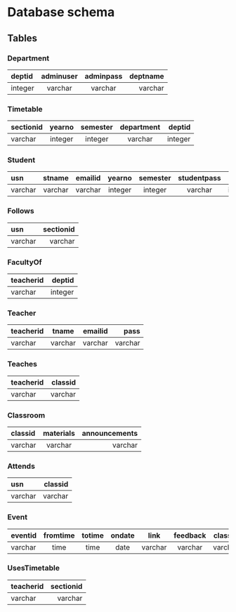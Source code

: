 # Database schema

## Tables

### Department

| deptid | adminuser | adminpass |deptname |
| :----- | :-------: | :-------: | ------: |
| integer| varchar   | varchar   | varchar |

### Timetable

| sectionid | yearno | semester | department | deptid |
| :-------- | :----: | :------: | :--------: | -----: |
| varchar   | integer| integer  | varchar    | integer|

### Student

|   usn   |  stname| emailid |  yearno| semester |studentpass|  deptid  | sectionid |
| :------ | :----: | :-----: | :----: | :------: | :------: | :------: | --------: |
| varchar | varchar| varchar | integer|  integer | varchar   |  integer |  varchar  |

### Follows

|   usn   | sectionid |
| :------ | --------: |
| varchar |  varchar  |  

### FacultyOf

| teacherid |  deptid  |
| :-------- | -------: |
|  varchar  | integer  |

### Teacher

| teacherid |  tname  | emailid | pass |
| :-------- | :----: | :-----: | -------: |
|  varchar  | varchar| varchar | varchar  |

### Teaches

| teacherid | classid |
| :-------- | ------: |
|  varchar  | varchar |

### Classroom

| classid | materials | announcements |
| :------ | :-------: | ------------: |
| varchar |  varchar  |    varchar    |

### Attends

|   usn  | classid |
| :----- | ------: |
| varchar| varchar |

### Event

| eventid | fromtime | totime |ondate  |  link   | feedback | classid | sectionid |
| :------ | :------: | :----: | :----: | :-----: | :------: | :-----: | --------: |
| varchar |   time   |  time  |  date  | varchar | varchar  | varchar | varchar   |

### UsesTimetable

| teacherid | sectionid |
| :-------- | --------: |
|  varchar  |   varchar |